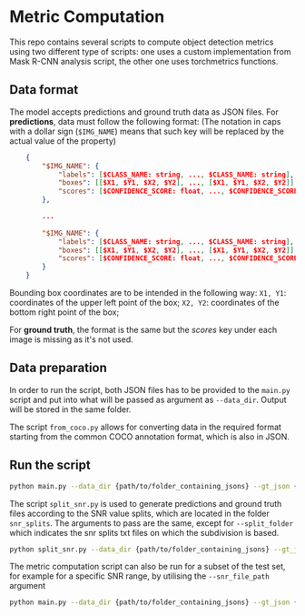 # Metric Computation
This repo contains several scripts to compute object detection metrics using two different type of scripts: one uses a custom implementation from Mask R-CNN analysis script, the other one uses torchmetrics functions.



## Data format

The model accepts predictions and ground truth data as JSON files.
For **predictions**, data must follow the following format:
(The notation in caps with a dollar sign (`$IMG_NAME`) means that such key will be replaced by the actual value of the property)
```json
    {
        "$IMG_NAME": {
            "labels": [$CLASS_NAME: string, ..., $CLASS_NAME: string],
            "boxes": [[$X1, $Y1, $X2, $Y2], ..., [$X1, $Y1, $X2, $Y2]],
            "scores": [$CONFIDENCE_SCORE: float, ..., $CONFIDENCE_SCORE: float]
        },

        ...
        
        "$IMG_NAME": {
            "labels": [$CLASS_NAME: string, ..., $CLASS_NAME: string],
            "boxes": [[$X1, $Y1, $X2, $Y2], ..., [$X1, $Y1, $X2, $Y2]],
            "scores": [$CONFIDENCE_SCORE: float, ..., $CONFIDENCE_SCORE: float]
        }
    }
```
Bounding box coordinates are to be intended in the following way:
    `X1, Y1`: coordinates of the upper left point of the box;
    `X2, Y2`: coordinates of the bottom right point of the box;

For **ground truth**, the format is the same but the *scores* key under each image is missing as it's not used.

## Data preparation
In order to run the script, both JSON files has to be provided to the `main.py` script and put into what will be passed as argument as `--data_dir`. Output will be stored in the same folder.

The script `from_coco.py` allows for converting data in the required format starting from the common COCO annotation format, which is also in JSON.

## Run the script
``` bash
python main.py --data_dir {path/to/folder_containing_jsons} --gt_json {gt_filename} --pred_json {pred_filename}
```

The script `split_snr.py` is used to generate predictions and ground truth files according to the SNR value splits, which are located in the folder `snr_splits`. The arguments to pass are the same, except for `--split_folder` which indicates the snr splits txt files on which the subdivision is based.
``` bash
python split_snr.py --data_dir {path/to/folder_containing_jsons} --gt_json {gt_filename} --pred_json {pred_filename} --split_folder snr_splits
```

The metric computation script can also be run for a subset of the test set, for example for a specific SNR range, by 
utilising the `--snr_file_path` argument
```bash
python main.py --data_dir {path/to/folder_containing_jsons} --gt_json {gt_filename} --pred_json {pred_filename} --snr_file_path snr_splits/less_5.txt
```
